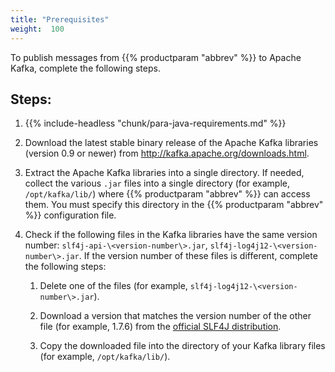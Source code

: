 ```yaml
---
title: "Prerequisites"
weight:  100
---
```

<!-- DISCLAIMER: This file is based on the syslog-ng Open Source Edition documentation https://github.com/balabit/syslog-ng-ose-guides/commit/2f4a52ee61d1ea9ad27cb4f3168b95408fddfdf2 and is used under the terms of The syslog-ng Open Source Edition Documentation License. The file has been modified by Axoflow. -->

To publish messages from {{% productparam "abbrev" %}} to Apache Kafka, complete the following steps.


## Steps:

1.  {{% include-headless "chunk/para-java-requirements.md" %}}

2.  Download the latest stable binary release of the Apache Kafka libraries (version 0.9 or newer) from <http://kafka.apache.org/downloads.html>.

3.  Extract the Apache Kafka libraries into a single directory. If needed, collect the various `.jar` files into a single directory (for example, `/opt/kafka/lib/`) where {{% productparam "abbrev" %}} can access them. You must specify this directory in the {{% productparam "abbrev" %}} configuration file.

4.  Check if the following files in the Kafka libraries have the same version number: `slf4j-api-\<version-number\>.jar`, `slf4j-log4j12-\<version-number\>.jar`. If the version number of these files is different, complete the following steps:
    
    1.  Delete one of the files (for example, `slf4j-log4j12-\<version-number\>.jar`).
    
    2.  Download a version that matches the version number of the other file (for example, 1.7.6) from the [official SLF4J distribution](http://www.slf4j.org/download.html).
    
    3.  Copy the downloaded file into the directory of your Kafka library files (for example, `/opt/kafka/lib/`).

